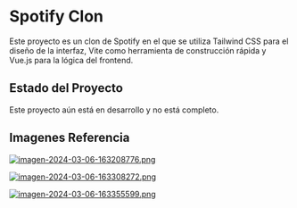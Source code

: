 # Spotify Clon
Este proyecto es un clon de Spotify en el que se utiliza Tailwind CSS para el diseño de la interfaz, Vite como herramienta de construcción rápida y Vue.js para la lógica del frontend.

## Estado del Proyecto
Este proyecto aún está en desarrollo y no está completo.

## Imagenes Referencia
[![imagen-2024-03-06-163208776.png](https://i.postimg.cc/4NQHMzr1/imagen-2024-03-06-163208776.png)](https://postimg.cc/vcDmx681)

[![imagen-2024-03-06-163308272.png](https://i.postimg.cc/Rh9VQYVx/imagen-2024-03-06-163308272.png)](https://postimg.cc/XGHbnQCs)

[![imagen-2024-03-06-163355599.png](https://i.postimg.cc/ZYcTzV50/imagen-2024-03-06-163355599.png)](https://postimg.cc/t7s0hdPH)
